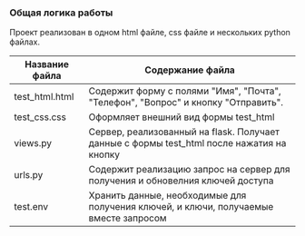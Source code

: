 ### Общая логика работы

Проект реализован в одном html файле, css файле и нескольких python файлах. 

Название файла  | Содержание файла
----------------|----------------------
test_html.html  | Содержит форму с полями "Имя", "Почта", "Телефон", "Вопрос" и кнопку "Отправить".
test_css.css    | Оформляет внешний вид формы test_html
views.py        | Сервер, реализованный на flask. Получает данные с формы test_html после нажатия на кнопку
urls.py         | Содержит реализацию запрос на сервер для получения и обновелния ключей доступа
test.env        | Хранить данные, необходимые для получения ключей, и ключи, получаемые вместе запросом
